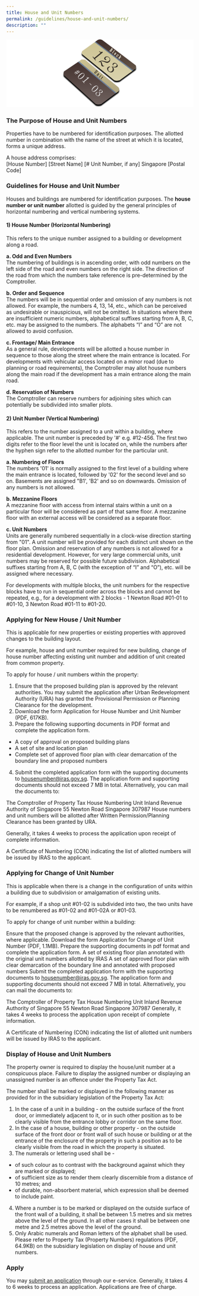 ```yaml
---
title: House and Unit Numbers
permalink: /guidelines/house-and-unit-numbers/
description: ""
---
```

![Houaw &amp; Unit Number Pic](/images/House%20&amp;%20Unit%20Pic%204k.png)

<h3>The Purpose of House and Unit Numbers</h3>

Properties have to be numbered for identification purposes. The allotted number in combination with the name of the street at which it is located, forms a unique address.

A house address comprises:<br>[House Number] [Street Name] [# Unit Number, if any] Singapore [Postal Code]


<h3>Guidelines for House and Unit Number</h3>
Houses and buildings are numbered for identification purposes. The <b>house number or unit number</b> allotted is guided by the general principles of horizontal numbering and vertical numbering systems.

<h4>1) House Number (Horizontal Numbering)</h4>
This refers to the unique number assigned to a building or development along a road.

<b>a. Odd and Even Numbers</b><br>
The numbering of buildings is in ascending order, with odd numbers on the left side of the road and even numbers on the right side. The direction of the road from which the numbers take reference is pre-determined by the Comptroller.

<b>b. Order and Sequence</b><br>
The numbers will be in sequential order and omission of any numbers is not allowed. For example, the numbers 4, 13, 14, etc., which can be perceived as undesirable or inauspicious, will not be omitted. In situations where there are insufficient numeric numbers, alphabetical suffixes starting from A, B, C, etc. may be assigned to the numbers. The alphabets “I” and “O” are not allowed to avoid confusion.

<b>c. Frontage/ Main Entrance</b><br>
As a general rule, developments will be allotted a house number in sequence to those along the street where the main entrance is located. For developments with vehicular access located on a minor road (due to planning or road requirements), the Comptroller may allot house numbers along the main road if the development has a main entrance along the main road.

<b>d. Reservation of Numbers</b><br>
The Comptroller can reserve numbers for adjoining sites which can potentially be subdivided into smaller plots.

<h4>2) Unit Number (Vertical Numbering)</h4>
This refers to the number assigned to a unit within a building, where applicable. The unit number is preceded by '#' e.g. #12-456. The first two digits refer to the floor level the unit is located on, while the numbers after the hyphen sign refer to the allotted number for the particular unit.

<b>a. Numbering of Floors</b><br>
The numbers '01' is normally assigned to the first level of a building where the main entrance is located, followed by '02' for the second level and so on. Basements are assigned "B1', 'B2' and so on downwards. Omission of any numbers is not allowed.

<b>b. Mezzanine Floors</b><br>
A mezzanine floor with access from internal stairs within a unit on a particular floor will be considered as part of that same floor. A mezzanine floor with an external access will be considered as a separate floor.

<b>c. Unit Numbers</b><br>
Units are generally numbered sequentially in a clock-wise direction starting from "01". A unit number will be provided for each distinct unit shown on the floor plan. Omission and reservation of any numbers is not allowed for a residential development. However, for very large commercial units, unit numbers may be reserved for possible future subdivision. Alphabetical suffixes starting from A, B, C (with the exception of “I” and “O”), etc. will be assigned where necessary.

For developments with multiple blocks, the unit numbers for the respective blocks have to run in sequential order across the blocks and cannot be repeated, e.g., for a development with 2 blocks - 1 Newton Road #01-01 to #01-10, 3 Newton Road #01-11 to #01-20.

<h3>Applying for New House / Unit Number</h3>
This is applicable for new properties or existing properties with approved changes to the building layout.

For example, house and unit number required for new building, change of house number affecting existing unit number and addition of unit created from common property.

To apply for house / unit numbers within the property:

1. Ensure that the proposed building plan is approved by the relevant authorities. You may submit the application after Urban Redevelopment Authority (URA) has granted the Provisional Permission or Planning Clearance for the development.
2. Download the form  Application for House Number and Unit Number (PDF, 617KB).
3.   Prepare the following supporting documents in PDF format and complete the application form.
*   A copy of approval on proposed building plans
*   A set of site and location plan
*   Complete set of approved floor plan with clear demarcation of the boundary line and proposed numbers
4. Submit the completed application form with the supporting documents to  housenumber@iras.gov.sg. The application form and supporting documents should not exceed 7 MB in total. Alternatively, you can mail the documents to:

The Comptroller of Property Tax
House Numbering Unit
Inland Revenue Authority of Singapore
55 Newton Road
Singapore 307987
House numbers and unit numbers will be allotted after Written Permission/Planning Clearance has been granted by URA.

Generally, it takes 4 weeks to process the application upon receipt of complete information.

A Certificate of Numbering (CON) indicating the list of allotted numbers will be issued by IRAS to the applicant.

<h3>Applying for Change of Unit Number</h3>
This is applicable when there is a change in the configuration of units within a building due to subdivision or amalgamation of existing units.

For example, if a shop unit #01-02 is subdivided into two, the two units have to be renumbered as #01-02 and #01-02A or #01-03.

To apply for change of unit number within a building:

  Ensure that the proposed change is approved by the relevant authorities, where applicable.
  Download the form  Application for Change of Unit Number (PDF, 1.1MB).
  Prepare the supporting documents in pdf format and complete the application form.
  A set of existing floor plan annotated with the original unit numbers allotted by IRAS
  A set of approved floor plan with clear demarcation of the boundary line and annotated with proposed numbers
  Submit the completed application form with the supporting documents to  housenumber@iras.gov.sg. The application form and supporting documents should not exceed 7 MB in total. Alternatively, you can mail the documents to:

The Comptroller of Property Tax
House Numbering Unit
Inland Revenue Authority of Singapore
55 Newton Road
Singapore 307987
Generally, it takes 4 weeks to process the application upon receipt of complete information.

A Certificate of Numbering (CON) indicating the list of allotted unit numbers will be issued by IRAS to the applicant.

<h3>Display of House and Unit Numbers</h3>
The property owner is required to display the house/unit number at a conspicuous place. Failure to display the assigned number or displaying an unassigned number is an offence under the Property Tax Act.

The number shall be marked or displayed in the following manner as provided for in the subsidiary legislation of the Property Tax Act:

1. In the case of a unit in a building - on the outside surface of the front door, or immediately adjacent to it, or in such other position as to be clearly visible from the entrance lobby or corridor on the same floor.
2. In the case of a house, building or other property - on the outside surface of the front door or front wall of such house or building or at the entrance of the enclosure of the property in such a position as to be clearly visible from the road in which the property is situated.
3.   The numerals or lettering used shall be -
*   of such colour as to contrast with the background against which they are marked or displayed;
*   of sufficient size as to render them clearly discernible from a distance of 10 metres; and
*   of durable, non-absorbent material, which expression shall be deemed to include paint.

4. Where a number is to be marked or displayed on the outside surface of the front wall of a building, it shall be between 1.5 metres and six metres above the level of the ground. In all other cases it shall be between one metre and 2.5 metres above the level of the ground.
5. Only Arabic numerals and Roman letters of the alphabet shall be used. Please refer to  Property Tax (Property Numbers) regulations (PDF, 64.9KB) on the subsidiary legislation on display of house and unit numbers.

<h3>Apply</h3>

You may <a href="https://digitalservice.propertynaa.gov.sg">submit an application</a> through our e-service. Generally, it takes 4 to 6 weeks to process an application. Applications are free of charge.